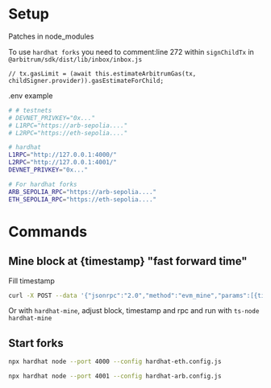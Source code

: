 
# Setup

Patches in node_modules

To use `hardhat forks` you need to comment:line 272 within `signChildTx` in `@arbitrum/sdk/dist/lib/inbox/inbox.js`

```
// tx.gasLimit = (await this.estimateArbitrumGas(tx, childSigner.provider)).gasEstimateForChild;
```

.env example

```bash
# # testnets
# DEVNET_PRIVKEY="0x..."
# L1RPC="https://arb-sepolia...."
# L2RPC="https://eth-sepolia...."

# hardhat
L1RPC="http://127.0.0.1:4000/"
L2RPC="http://127.0.0.1:4001/"
DEVNET_PRIVKEY="0x..."

# For hardhat forks
ARB_SEPOLIA_RPC="https://arb-sepolia...."
ETH_SEPOLIA_RPC="https://eth-sepolia...."
```

# Commands

## Mine block at {timestamp} "fast forward time"

Fill timestamp

```bash
curl -X POST --data '{"jsonrpc":"2.0","method":"evm_mine","params":[{timestamp}],"id":1}' -H "Content-Type: application/json" http://localhost:4000
```

Or with `hardhat-mine`, adjust block, timestamp and rpc and run with `ts-node hardhat-mine`

## Start forks

```bash
npx hardhat node --port 4000 --config hardhat-eth.config.js
```

```bash
npx hardhat node --port 4001 --config hardhat-arb.config.js
```
